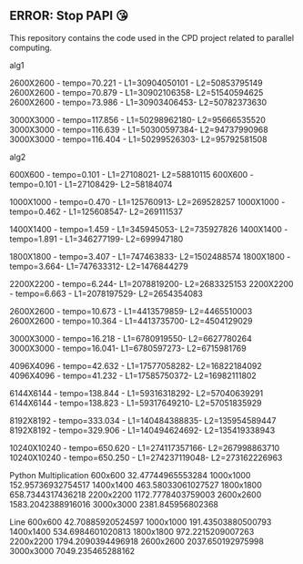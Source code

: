  ## ERROR: Stop PAPI :kissing_heart:

 This repository contains the code used in the CPD project related to parallel computing.

 alg1

 2600X2600 - tempo=70.221 - L1=30904050101 - L2=50853795149
2600X2600 - tempo=70.879  - L1=30902106358- L2=51540594625
2600X2600 - tempo=73.986  - L1=30903406453- L2=50782373630

3000X3000 - tempo=117.856  - L1=50298962180- L2=95666535520
3000X3000 - tempo=116.639 - L1=50300597384- L2=94737990968
3000X3000 - tempo=116.404 - L1=50299526303- L2=95792581508

alg2

600X600 - tempo=0.101 - L1=27108021- L2=58810115
600X600 - tempo=0.101 - L1=27108429- L2=58184074

1000X1000 - tempo=0.470 - L1=125760913- L2=269528257
1000X1000 - tempo=0.462 - L1=125608547- L2=269111537

1400X1400 - tempo=1.459 - L1=345945053- L2=735927826
1400X1400 - tempo=1.891 - L1=346277199- L2=699947180

1800X1800 - tempo=3.407 - L1=747463833- L2=1502488574
1800X1800 - tempo=3.664- L1=747633312- L2=1476844279

2200X2200 - tempo=6.244- L1=2078819200- L2=2683325153
2200X2200 - tempo=6.663 - L1=2078197529- L2=2654354083

2600X2600 - tempo=10.673 - L1=4413579859- L2=4465510003
2600X2600 - tempo=10.364 - L1=4413735700- L2=4504129029

3000X3000 - tempo=16.218 - L1=6780919550- L2=6627780264
3000X3000 - tempo=16.041- L1=6780597273- L2=6715981769

4096X4096 - tempo=42.632 - L1=17577058282- L2=16822184092
4096X4096 - tempo=41.232 - L1=17585750372- L2=16982111802

6144X6144 - tempo=138.844 - L1=59316318292- L2=57040639291
6144X6144 - tempo=138.823 - L1=59317649210- L2=57051835929

8192X8192 - tempo=333.034 - L1=140484388835- L2=135954589447
8192X8192 - tempo=329.906 - L1=140494624692- L2=135419338943

10240X10240 - tempo=650.620 - L1=274117357166- L2=267998863710
10240X10240 - tempo=650.250  - L1=274237119048- L2=273162226963


Python
Multiplication
600x600   32.47744965553284
1000x1000 152.95736932754517
1400x1400 463.58033061027527
1800x1800 658.7344317436218
2200x2200 1172.7778403759003
2600x2600 1583.2042388916016
3000x3000 2381.845956802368

Line
600x600   42.70885920524597
1000x1000 191.43503880500793
1400x1400 534.6984601020813
1800x1800 972.2215209007263
2200x2200 1794.2090394496918
2600x2600 2037.650192975998
3000x3000 7049.235465288162
